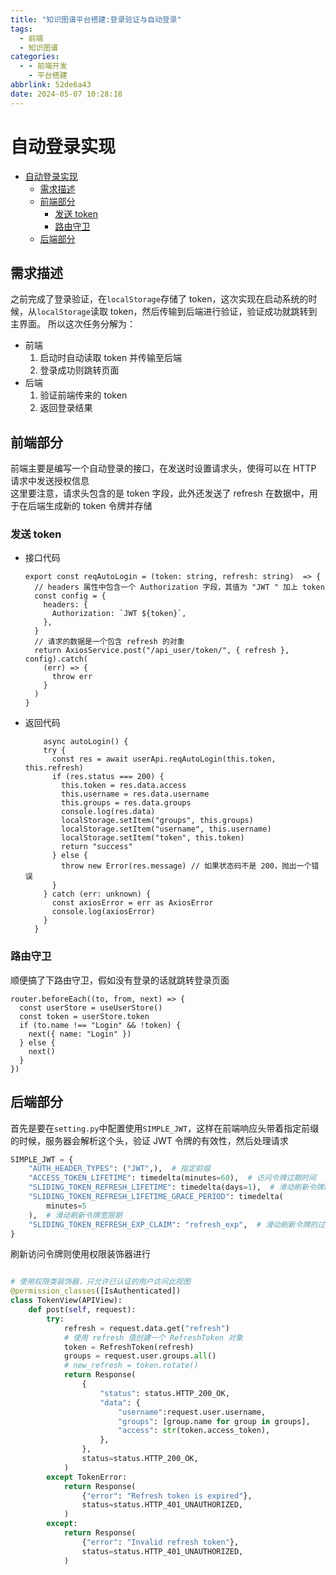 ```yaml
---
title: "知识图谱平台搭建:登录验证与自动登录"
tags:
  - 前端
  - 知识图谱
categories:
  - - 前端开发
    - 平台搭建
abbrlink: 52de6a43
date: 2024-05-07 10:28:18
---
```


<!-- @format -->

# 自动登录实现

- [自动登录实现](#自动登录实现)
  - [需求描述](#需求描述)
  - [前端部分](#前端部分)
    - [发送 token](#发送-token)
    - [路由守卫](#路由守卫)
  - [后端部分](#后端部分)

<!--more-->

## 需求描述

之前完成了登录验证，在`localStorage`存储了 token，这次实现在启动系统的时候，从`localStorage`读取 token，然后传输到后端进行验证，验证成功就跳转到主界面。
所以这次任务分解为：

- 前端
  1. 启动时自动读取 token 并传输至后端
  2. 登录成功则跳转页面
- 后端
  1. 验证前端传来的 token
  2. 返回登录结果

## 前端部分

前端主要是编写一个自动登录的接口，在发送时设置请求头，使得可以在 HTTP 请求中发送授权信息  
这里要注意，请求头包含的是 token 字段，此外还发送了 refresh 在数据中，用于在后端生成新的 token 令牌并存储

### 发送 token

- 接口代码

  ```TS
  export const reqAutoLogin = (token: string, refresh: string)  => {
    // headers 属性中包含一个 Authorization 字段，其值为 "JWT " 加上 token
    const config = {
      headers: {
        Authorization: `JWT ${token}`,
      },
    }
    // 请求的数据是一个包含 refresh 的对象
    return AxiosService.post("/api_user/token/", { refresh }, config).catch(
      (err) => {
        throw err
      }
    )
  }
  ```

- 返回代码

  ```TS
      async autoLogin() {
      try {
        const res = await userApi.reqAutoLogin(this.token, this.refresh)
        if (res.status === 200) {
          this.token = res.data.access
          this.username = res.data.username
          this.groups = res.data.groups
          console.log(res.data)
          localStorage.setItem("groups", this.groups)
          localStorage.setItem("username", this.username)
          localStorage.setItem("token", this.token)
          return "success"
        } else {
          throw new Error(res.message) // 如果状态码不是 200，抛出一个错误
        }
      } catch (err: unknown) {
        const axiosError = err as AxiosError
        console.log(axiosError)
      }
    }
  ```

### 路由守卫

顺便搞了下路由守卫，假如没有登录的话就跳转登录页面

```TS
router.beforeEach((to, from, next) => {
  const userStore = useUserStore()
  const token = userStore.token
  if (to.name !== "Login" && !token) {
    next({ name: "Login" })
  } else {
    next()
  }
})
```

## 后端部分

首先是要在`setting.py`中配置使用`SIMPLE_JWT`，这样在前端响应头带着指定前缀的时候，服务器会解析这个头，验证 JWT 令牌的有效性，然后处理请求

```Python
SIMPLE_JWT = {
    "AUTH_HEADER_TYPES": ("JWT",),  # 指定前缀
    "ACCESS_TOKEN_LIFETIME": timedelta(minutes=60),  # 访问令牌过期时间
    "SLIDING_TOKEN_REFRESH_LIFETIME": timedelta(days=1),  # 滑动刷新令牌的过期时间
    "SLIDING_TOKEN_REFRESH_LIFETIME_GRACE_PERIOD": timedelta(
        minutes=5
    ),  # 滑动刷新令牌宽限期
    "SLIDING_TOKEN_REFRESH_EXP_CLAIM": "refresh_exp",  # 滑动刷新令牌的过期时间声明名称
}
```

刷新访问令牌则使用权限装饰器进行

```Python

# 使用权限类装饰器，只允许已认证的用户访问此视图
@permission_classes([IsAuthenticated])
class TokenView(APIView):
    def post(self, request):
        try:
            refresh = request.data.get("refresh")
            # 使用 refresh 值创建一个 RefreshToken 对象
            token = RefreshToken(refresh)
            groups = request.user.groups.all()
            # new_refresh = token.rotate()
            return Response(
                {
                    "status": status.HTTP_200_OK,
                    "data": {
                        "username":request.user.username,
                        "groups": [group.name for group in groups],
                        "access": str(token.access_token),
                    },
                },
                status=status.HTTP_200_OK,
            )
        except TokenError:
            return Response(
                {"error": "Refresh token is expired"},
                status=status.HTTP_401_UNAUTHORIZED,
            )
        except:
            return Response(
                {"error": "Invalid refresh token"},
                status=status.HTTP_401_UNAUTHORIZED,
            )

```

